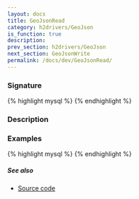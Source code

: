 ```yaml
---
layout: docs
title: GeoJsonRead
category: h2drivers/GeoJson
is_function: true
description: 
prev_section: h2drivers/GeoJson
next_section: GeoJsonWrite
permalink: /docs/dev/GeoJsonRead/
---
```


### Signature

{% highlight mysql %}
{% endhighlight %}

### Description

### Examples

{% highlight mysql %}
{% endhighlight %}

##### See also

* <a href="https://github.com/irstv/H2GIS/blob/a8e61ea7f1953d1bad194af926a568f7bc9aac96/h2drivers/src/main/java/org/h2gis/drivers/geojson/GeoJsonRead.java" target="_blank">Source code</a>
